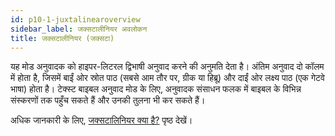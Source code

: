 ```yaml
---
id: p10-1-juxtalinearoverview
sidebar_label: जक्सटालीनियर अवलोकन
title: जक्सटालीनियर (जक्सटा)
---
```


यह मोड अनुवादक को हाइपर-लिटरल द्विभाषी अनुवाद करने की अनुमति देता है। अंतिम अनुवाद दो कॉलम में होता है, जिसमें बाईं ओर स्रोत पाठ (सबसे आम तौर पर, ग्रीक या हिब्रू) और दाईं ओर लक्ष्य पाठ (एक गेटवे भाषा) होता है। टेक्स्ट बाइबल अनुवाद मोड के लिए, अनुवादक संसाधन फलक में बाइबल के विभिन्न संस्करणों तक पहुँच सकते हैं और उनकी तुलना भी कर सकते हैं।

अधिक जानकारी के लिए, [जक्सटालिनियर क्या है?](../Juxtalinear/p10-2-what%20is%20juxtalinear.md) पृष्ठ देखें।